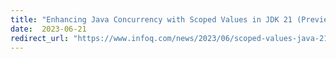 ```yaml
---
title: "Enhancing Java Concurrency with Scoped Values in JDK 21 (Preview)"
date:  2023-06-21
redirect_url: "https://www.infoq.com/news/2023/06/scoped-values-java-21/"
---
```

